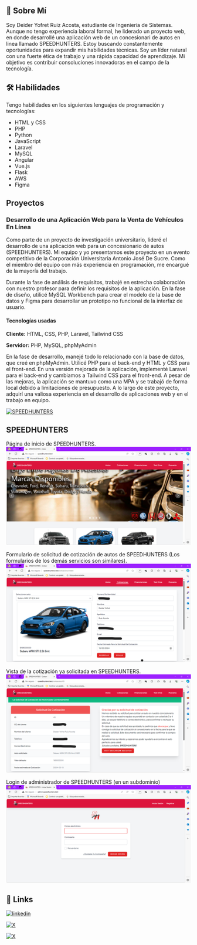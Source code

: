 
## 🚀 Sobre Mí
Soy Deider Yofret Ruiz Acosta, estudiante de Ingeniería de Sistemas. Aunque no tengo experiencia laboral formal, he liderado un proyecto web, en donde desarrollé una aplicación web de un concesionari de autos en linea llamado SPEEDHUNTERS. Estoy buscando constantemente oportunidades para expandir mis habilidades técnicas. Soy un líder natural con una fuerte ética de trabajo y una rápida capacidad de aprendizaje. Mi objetivo es contribuir consoluciones innovadoras en el campo de la tecnología.


## 🛠 Habilidades
Tengo habilidades en los siguientes lenguajes de programación y tecnologías:
- HTML y CSS
- PHP
- Python
- JavaScript
- Laravel
- MySQL
- Angular
- Vue.js
- Flask
- AWS
- Figma


## Proyectos

### Desarrollo de una Aplicación Web para la Venta de Vehículos En Línea

Como parte de un proyecto de investigación universitario, lideré el desarrollo de una aplicación web para un concesionario de autos (SPEEDHUNTERS). Mi equipo y yo presentamos este proyecto en un evento competitivo de la Corporación Universitaria Antonio José De Sucre. Como el miembro del equipo con más experiencia en programación, me encargué de la mayoría del trabajo.

Durante la fase de análisis de requisitos, trabajé en estrecha colaboración con nuestro profesor para definir los requisitos de la aplicación. En la fase de diseño, utilicé MySQL Workbench para crear el modelo de la base de datos y Figma para desarrollar un prototipo no funcional de la interfaz de usuario.
#### Tecnologías usadas

**Cliente:** HTML, CSS, PHP, Laravel, Tailwind CSS

**Servidor:** PHP, MySQL, phpMyAdmin

En la fase de desarrollo, manejé todo lo relacionado con la base de datos, que creé en phpMyAdmin. Utilicé PHP para el back-end y HTML y CSS para el front-end. En una versión mejorada de la aplicación, implementé Laravel para el back-end y cambiamos a Tailwind CSS para el front-end. A pesar de las mejoras, la aplicación se mantuvo como una MPA y se trabajó de forma local debido a limitaciones de presupuesto. A lo largo de este proyecto, adquirí una valiosa experiencia en el desarrollo de aplicaciones web y en el trabajo en equipo.

[![SPEEDHUNTERS](https://img.shields.io/badge/SPEEDHUNTERS-DC143C?style=for-the-badge&logo=github&logoColor=white)](https://github.com/DeiderRuiz/speedhunters)
## SPEEDHUNTERS

Página de inicio de SPEEDHUNTERS.
![Página de inicio de SPEEDHUNTERS](SHIndex.png)

Formulario de solicitud de cotización de autos de SPEEDHUNTERS (Los formularios de los demás servicios son similares).
![Formulario de cotización de autos de SPEEDHUNTERS](SHForm.png)

Vista de la cotización ya solicitada en SPEEDHUNTERS.
![Vista de la cotización ya solicitada en SPEEDHUNTERS](SHShow.png)

Login de administrador de SPEEDHUNTERS (en un subdominio)
![Login de administrador de SPEEDHUNTERS en un subdominio](SHLogin.png)

## 🔗 Links
[![linkedin](https://img.shields.io/badge/linkedin-0A66C2?style=for-the-badge&logo=linkedin&logoColor=white)](https://www.linkedin.com/in/deider-yofret-ruiz-acosta-064a1b21a/)

[![X](https://img.shields.io/badge/facebook-1DA1F2?style=for-the-badge&logo=facebook&logoColor=white)](https://www.facebook.com/DeiderRuiz09)

[![X](https://img.shields.io/badge/X-000000?style=for-the-badge&logo=x&logoColor=white)](https://twitter.com/DeiderRuiz)


